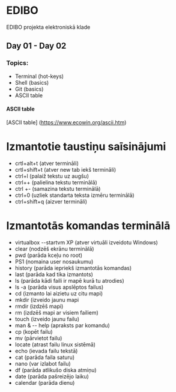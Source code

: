 # EDIBO
EDIBO projekta elektroniskā klade
## Day 01 - Day 02
### Topics:  
- Terminal (hot-keys)
- Shell (basics)
- Git (basics)  
- ASCII table
#### ASCII table
[ASCII table] (https://www.ecowin.org/ascii.htm)
# Izmantotie taustiņu saīsinājumi
- crtl+alt+t (atver termināli)  
- crtl+shift+t (atver new tab iekš termināli)  
- ctrl+l (palaiž tekstu uz augšu)  
- ctrl++ (palielina tekstu terminālā)  
- ctrl +- (samazina tekstu terminālā)  
- ctrl+0 (uzliek standarta teksta izmēru terminālā)  
- ctrl+shift+q (aizver termināli)  
# Izmantotās komandas terminālā
- virtualbox --startvm XP (atver virtuāli izveidotu Windows)  
- clear (nodzēš ekrānu terminālā)  
- pwd (parāda kceļu no root)  
- PS1 (nomaina user nosaukumu)  
- history (parāda iepriekš izmantotās komandas)  
- last (parāda kad tika izmantots)  
- ls (parāda kādi faili ir mapē kurā tu atrodies)  
- ls -a (parāda visus apslēptos failus)  
- cd (izmanto lai aizietu uz citu mapi)  
- mkdir (izveido jaunu mapi
- rmdir (izdzēš mapi)  
- rm (izdzēš mapi ar visiem failiem)  
- touch (izveido jaunu failu)  
- man & -- help (apraksts par komandu)  
- cp (kopēt failu)  
- mv (pārvietot failu)  
- locate (atrast failu linux sistēmā)  
- echo (ievada failu tekstā)  
- cat (parāda faila saturu)  
- nano (var izlabot failu)  
- df (parāda atlikušo diska atmiņu)  
- date (parāda pašreizējo laiku)  
- calendar (parāda dienu)  
